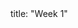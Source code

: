 <frontmatter>
title: "Week 1"
</frontmatter>

<panel header=":clipboard: Todo" no-close>
  <include src="todo.md" />
</panel>
<panel header=":raising_hand: Tutorial 1" no-close>
  <include src="tutorial.md" />
</panel>
<panel header="{{glyphicon_blackboard}} Lecture 1" no-close>
  <include src="lecture.md" />
</panel>

